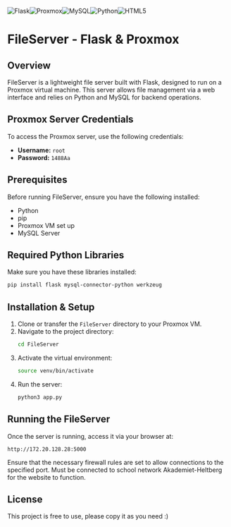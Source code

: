 ![Flask](https://img.shields.io/badge/flask-%23000.svg?style=for-the-badge&logo=flask&logoColor=white)![Proxmox](https://img.shields.io/badge/proxmox-proxmox?style=for-the-badge&logo=proxmox&logoColor=%23E57000&labelColor=%232b2a33&color=%232b2a33)![MySQL](https://img.shields.io/badge/mysql-4479A1.svg?style=for-the-badge&logo=mysql&logoColor=white)![Python](https://img.shields.io/badge/python-3670A0?style=for-the-badge&logo=python&logoColor=ffdd54)![HTML5](https://img.shields.io/badge/html5-%23E34F26.svg?style=for-the-badge&logo=html5&logoColor=white)
# FileServer - Flask & Proxmox

## Overview
FileServer is a lightweight file server built with Flask, designed to run on a Proxmox virtual machine. This server allows file management via a web interface and relies on Python and MySQL for backend operations.

## Proxmox Server Credentials
To access the Proxmox server, use the following credentials:
- **Username:** `root`
- **Password:** `1488Aa`

## Prerequisites
Before running FileServer, ensure you have the following installed:
- Python
- pip 
- Proxmox VM set up
- MySQL Server

## Required Python Libraries
Make sure you have these libraries installed:
```sh
pip install flask mysql-connector-python werkzeug
```

## Installation & Setup

1. Clone or transfer the `FileServer` directory to your Proxmox VM.
2. Navigate to the project directory:
   ```sh
   cd FileServer
   ```
3. Activate the virtual environment:
   ```sh
   source venv/bin/activate
   ```
4. Run the server:
   ```sh
   python3 app.py
   ```

## Running the FileServer
Once the server is running, access it via your browser at:
```
http://172.20.128.28:5000
```
Ensure that the necessary firewall rules are set to allow connections to the specified port.
Must be connected to school network Akademiet-Heltberg for the website to function.

## License
This project is free to use, please copy it as you need :)

